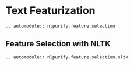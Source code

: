 # Text Featurization

<div align = "justify">

```{eval-rst}
.. automodule:: nlpurify.feature.selection
```

## Feature Selection with NLTK

```{eval-rst}
.. automodule:: nlpurify.feature.selection.nltk
```

</div>
